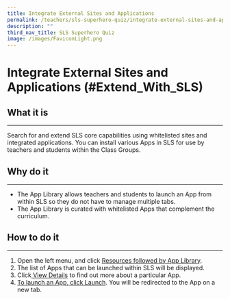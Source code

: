 ```yaml
---
title: Integrate External Sites and Applications
permalink: /teachers/sls-superhero-quiz/integrate-external-sites-and-applications/
description: ""
third_nav_title: SLS Superhero Quiz
image: /images/FaviconLight.png
---
```

<h1 class="page-title">Integrate External Sites and Applications (#Extend_With_SLS)</h1>
  <h2>What it is</h2>
  <hr>
  <p>Search for and extend SLS core capabilities using whitelisted sites and integrated applications. You can install various Apps in SLS for use by teachers and students within the Class Groups. </p>
  
  <h2>Why do it</h2>
  <hr>
  <ul>
    <li>The App Library allows teachers and students to launch an App from within SLS so they do not have to manage multiple tabs.</li>
    <li>The App Library is curated with whitelisted Apps that complement the curriculum.</li>
  </ul>
  
  <h2>How to do it</h2>
  <hr>
  <ol>
    <li>Open the left menu, and click <a target="_blank" href="/teacher-user-guide/discover/access-app-library/">Resources followed by App Library</a>.</li>
    <li>The list of Apps that can be launched within SLS will be displayed.</li>
    <li>Click<a target="_blank" href="/teacher-user-guide/organise/install-and-launch-apps/"> View Details</a> to find out more about a particular App.</li>
    <li><a target="_blank" href="/teacher-user-guide/organise/install-and-launch-apps/">To launch an App, click Launch</a>. You will be redirected to the App on a new tab.</li>
  </ol>